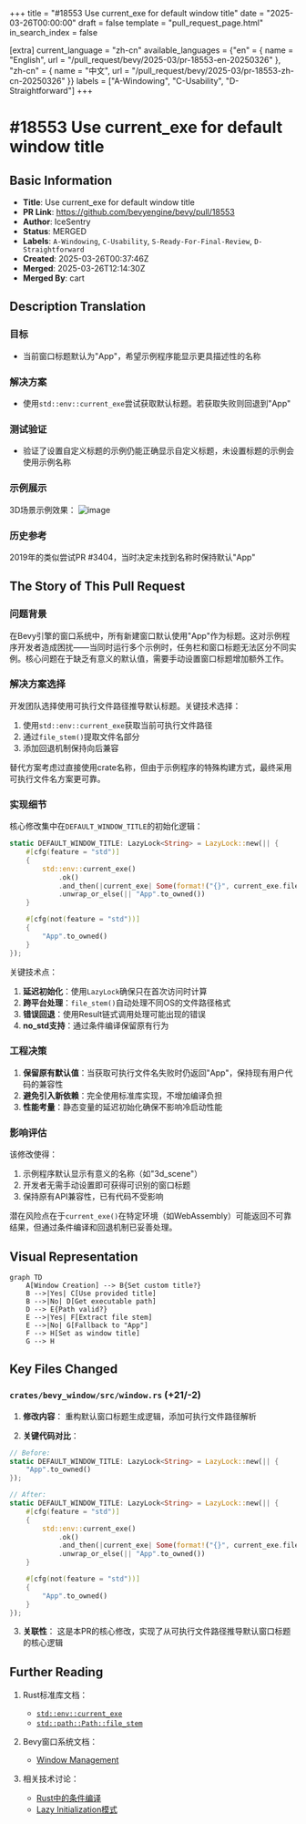+++
title = "#18553 Use current_exe for default window title"
date = "2025-03-26T00:00:00"
draft = false
template = "pull_request_page.html"
in_search_index = false

[extra]
current_language = "zh-cn"
available_languages = {"en" = { name = "English", url = "/pull_request/bevy/2025-03/pr-18553-en-20250326" }, "zh-cn" = { name = "中文", url = "/pull_request/bevy/2025-03/pr-18553-zh-cn-20250326" }}
labels = ["A-Windowing", "C-Usability", "D-Straightforward"]
+++

# #18553 Use current_exe for default window title

## Basic Information
- **Title**: Use current_exe for default window title
- **PR Link**: https://github.com/bevyengine/bevy/pull/18553
- **Author**: IceSentry
- **Status**: MERGED
- **Labels**: `A-Windowing`, `C-Usability`, `S-Ready-For-Final-Review`, `D-Straightforward`
- **Created**: 2025-03-26T00:37:46Z
- **Merged**: 2025-03-26T12:14:30Z
- **Merged By**: cart

## Description Translation
### 目标
- 当前窗口标题默认为"App"，希望示例程序能显示更具描述性的名称

### 解决方案
- 使用`std::env::current_exe`尝试获取默认标题。若获取失败则回退到"App"

### 测试验证
- 验证了设置自定义标题的示例仍能正确显示自定义标题，未设置标题的示例会使用示例名称

### 示例展示
3D场景示例效果：
![image](https://github.com/user-attachments/assets/bc67edc7-4211-4479-a027-ee6c52b0bd02)

### 历史参考
2019年的类似尝试PR #3404，当时决定未找到名称时保持默认"App"

## The Story of This Pull Request

### 问题背景
在Bevy引擎的窗口系统中，所有新建窗口默认使用"App"作为标题。这对示例程序开发者造成困扰——当同时运行多个示例时，任务栏和窗口标题无法区分不同实例。核心问题在于缺乏有意义的默认值，需要手动设置窗口标题增加额外工作。

### 解决方案选择
开发团队选择使用可执行文件路径推导默认标题。关键技术选择：
1. 使用`std::env::current_exe`获取当前可执行文件路径
2. 通过`file_stem()`提取文件名部分
3. 添加回退机制保持向后兼容

替代方案考虑过直接使用crate名称，但由于示例程序的特殊构建方式，最终采用可执行文件名方案更可靠。

### 实现细节
核心修改集中在`DEFAULT_WINDOW_TITLE`的初始化逻辑：

```rust
static DEFAULT_WINDOW_TITLE: LazyLock<String> = LazyLock::new(|| {
    #[cfg(feature = "std")]
    {
        std::env::current_exe()
            .ok()
            .and_then(|current_exe| Some(format!("{}", current_exe.file_stem()?.to_string_lossy())))
            .unwrap_or_else(|| "App".to_owned())
    }

    #[cfg(not(feature = "std"))]
    {
        "App".to_owned()
    }
});
```

关键技术点：
1. **延迟初始化**：使用`LazyLock`确保只在首次访问时计算
2. **跨平台处理**：`file_stem()`自动处理不同OS的文件路径格式
3. **错误回退**：使用Result链式调用处理可能出现的错误
4. **no_std支持**：通过条件编译保留原有行为

### 工程决策
1. **保留原有默认值**：当获取可执行文件名失败时仍返回"App"，保持现有用户代码的兼容性
2. **避免引入新依赖**：完全使用标准库实现，不增加编译负担
3. **性能考量**：静态变量的延迟初始化确保不影响冷启动性能

### 影响评估
该修改使得：
1. 示例程序默认显示有意义的名称（如"3d_scene"）
2. 开发者无需手动设置即可获得可识别的窗口标题
3. 保持原有API兼容性，已有代码不受影响

潜在风险点在于`current_exe()`在特定环境（如WebAssembly）可能返回不可靠结果，但通过条件编译和回退机制已妥善处理。

## Visual Representation

```mermaid
graph TD
    A[Window Creation] --> B{Set custom title?}
    B -->|Yes| C[Use provided title]
    B -->|No| D[Get executable path]
    D --> E{Path valid?}
    E -->|Yes| F[Extract file stem]
    E -->|No| G[Fallback to "App"]
    F --> H[Set as window title]
    G --> H
```

## Key Files Changed

### `crates/bevy_window/src/window.rs` (+21/-2)
1. **修改内容**：
重构默认窗口标题生成逻辑，添加可执行文件路径解析

2. **关键代码对比**：
```rust
// Before:
static DEFAULT_WINDOW_TITLE: LazyLock<String> = LazyLock::new(|| {
    "App".to_owned()
});

// After:
static DEFAULT_WINDOW_TITLE: LazyLock<String> = LazyLock::new(|| {
    #[cfg(feature = "std")]
    {
        std::env::current_exe()
            .ok()
            .and_then(|current_exe| Some(format!("{}", current_exe.file_stem()?.to_string_lossy())))
            .unwrap_or_else(|| "App".to_owned())
    }

    #[cfg(not(feature = "std"))]
    {
        "App".to_owned()
    }
});
```

3. **关联性**：
这是本PR的核心修改，实现了从可执行文件路径推导默认窗口标题的核心逻辑

## Further Reading

1. Rust标准库文档：
   - [`std::env::current_exe`](https://doc.rust-lang.org/std/env/fn.current_exe.html)
   - [`std::path::Path::file_stem`](https://doc.rust-lang.org/std/path/struct.Path.html#method.file_stem)

2. Bevy窗口系统文档：
   - [Window Management](https://bevyengine.org/learn/book/getting-started/window/)

3. 相关技术讨论：
   - [Rust中的条件编译](https://doc.rust-lang.org/reference/conditional-compilation.html)
   - [Lazy Initialization模式](https://rust-unofficial.github.io/patterns/patterns/creational/lazy.html)